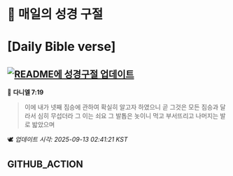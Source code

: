 # 🙏 매일의 성경 구절
# [Daily Bible verse]
## [![README에 성경구절 업데이트](https://github.com/DONGSUKA/first_test/actions/workflows/update-readme-bible.yml/badge.svg)](https://github.com/DONGSUKA/first_test/actions/workflows/update-readme-bible.yml)
<!-- START_BIBLE_VERSE -->
📖 **다니엘 7:19**
> 이에 내가 넷째 짐승에 관하여 확실히 알고자 하였으니 곧 그것은 모든 짐승과 달라서 심히 무섭더라 그 이는 쇠요 그 발톱은 놋이니 먹고 부서뜨리고 나머지는 발로 밟았으며

🕊️ _업데이트 시각: 2025-09-13 02:41:21 KST_
  <!-- END_BIBLE_VERSE -->
## GITHUB_ACTION
